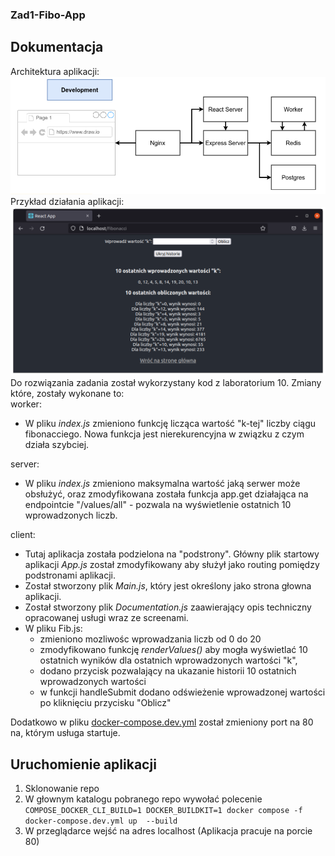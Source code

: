 ### Zad1-Fibo-App

## Dokumentacja
Architektura aplikacji:
<img src="/client/src/architektura.png">
Przykład działania aplikacji:
<img src="/client/src/work.png">
Do rozwiązania zadania został wykorzystany kod z laboratorium 10. Zmiany które, zostały wykonane to:<br/>
      worker:
      <ul>
        <li>W pliku <i>index.js</i> zmieniono funkcję licząca wartość "k-tej" liczby ciągu fibonacciego. Nowa funkcja jest nierekurencyjna w związku z czym działa szybciej.</li>
      </ul>
      server: 
      <ul>
        <li>W pliku <i>index.js</i> zmieniono maksymalna wartość jaką serwer może obsłużyć, oraz zmodyfikowana została funkcja app.get działająca na endpointcie "/values/all" - pozwala na wyświetlenie ostatnich 10 wprowadzonych liczb.</li>
      </ul>
      client:
      <ul>
        <li>Tutaj aplikacja została podzielona na "podstrony". Główny plik startowy aplikacji <i>App.js</i> został zmodyfikowany aby służył jako routing pomiędzy podstronami aplikacji. </li>
        <li>Został stworzony plik <i>Main.js</i>, który jest określony jako strona głowna aplikacji. </li>
        <li>Został stworzony plik <i>Documentation.js</i> zaawierający opis techniczny opracowanej usługi wraz ze screenami.</li>
        <li>W pliku Fib.js: 
          <ul>
            <li>zmieniono mozliwośc wprowadzania liczb od 0 do 20</li>
            <li>zmodyfikowano funkcję <i>renderValues()</i> aby mogła wyświetlać 10  ostatnich wyników dla ostatnich wprowadzonych wartości "k",</li>
            <li>dodano przycisk pozwalający na ukazanie historii 10 ostatnich wprowadzonych wartości</li>
            <li>w funkcji handleSubmit dodano odświeżenie wprowadzonej wartości po kliknięciu przycisku "Oblicz"</li>
          </ul>
        </li>
      </ul>
      Dodatkowo w pliku <u>docker-compose.dev.yml</u> został zmieniony port na 80 na, którym usługa startuje.

## Uruchomienie aplikacji
1. Sklonowanie repo
2. W głownym katalogu pobranego repo wywołać polecenie `COMPOSE_DOCKER_CLI_BUILD=1 DOCKER_BUILDKIT=1 docker compose -f docker-compose.dev.yml up  --build`
3. W przeglądarce wejść na adres localhost (Aplikacja pracuje na porcie 80)
